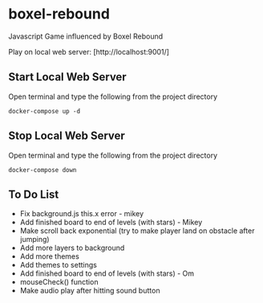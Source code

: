 # boxel-rebound

Javascript Game influenced by Boxel Rebound  

Play on local web server: [http://localhost:9001/]  

## Start Local Web Server
Open terminal and type the following from the project directory
```term
docker-compose up -d
```

## Stop Local Web Server
Open terminal and type the following from the project directory
```term
docker-compose down
```

## To Do List
* Fix background.js this.x error - mikey
* Add finished board to end of levels (with stars) - Mikey
* Make scroll back exponential (try to make player land on obstacle after jumping)
* Add more layers to background
* Add more themes
* Add themes to settings
* Add finished board to end of levels (with stars) - Om
* mouseCheck() function
* Make audio play after hitting sound button